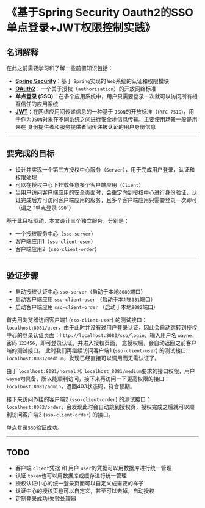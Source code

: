 # 《基于Spring Security Oauth2的SSO单点登录+JWT权限控制实践》

## 名词解释
在此之前需要学习和了解一些前置知识包括：

- [**Spring Security**](https://spring.io/projects/spring-security)：基于 `Spring`实现的 `Web`系统的认证和权限模块
- [**OAuth2**](http://www.ruanyifeng.com/blog/2014/05/oauth_2_0.html)：一个关于授权（`authorization`）的开放网络标准
- **单点登录 (SSO)**：在多个应用系统中，用户只需要登录一次就可以访问所有相互信任的应用系统
- [**JWT**](https://jwt.io/)：在网络应用间传递信息的一种基于 `JSON`的开放标准（(`RFC 7519`)，用于作为`JSON`对象在不同系统之间进行安全地信息传输。主要使用场景一般是用来在 身份提供者和服务提供者间传递被认证的用户身份信息
---

## 要完成的目标

- 设计并实现一个第三方授权中心服务（`Server`），用于完成用户登录，认证和权限处理
- 可以在授权中心下挂载任意多个客户端应用（`Client`）
- 当用户访问客户端应用的安全页面时，会重定向到授权中心进行身份验证，认证完成后方可访问客户端应用的服务，且多个客户端应用只需要登录一次即可（谓之 “单点登录 `SSO`”）

基于此目标驱动，本文设计三个独立服务，分别是：
- 一个授权服务中心（`sso-server`）
- 客户端应用1（`sso-client-user`）
- 客户端应用2（`sso-client-order`）
---
 
## 验证步骤
- 启动授权认证中心 `sso-server`（启动于本地`8080`端口）
- 启动客户端应用 `sso-client-user` （启动于本地`8081`端口）
- 启动客户端应用 `sso-client-order` （启动于本地`8082`端口）

首先用浏览器访问客户端1 (`sso-client-user`) 的测试接口：`localhost:8081/user`，由于此时并没有过用户登录认证，因此会自动跳转到授权中心的登录认证页面：`http://localhost:8080/sso/login`，输入用户名 `wayne`，密码 `123456`，即可登录认证，并进入授权页面，
意授权后，会自动返回之前客户端的测试接口。
此时我们再继续访问客户端1 (`sso-client-user`) 的测试接口：`localhost:8081/medium`，发现已经直接可以调用而无需认证了。

由于 `localhost:8081/normal` 和 `localhost:8081/medium`要求的接口权限，用户`wayne`均具备，所以能顺利访问，接下来再访问一下更高权限的接口：`localhost:8081/admin`，返回403状态码，符合预期。

接下来访问外挂的客户端2 (`sso-client-order`) 的测试接口：`localhost:8082/order`，会发现此时会自动跳到授权页，授权完成之后就可以顺利访问客户端2 (`sso-client-order`) 的接口。

单点登录`SSO`验证成功。

---

## TODO
- 客户端 `client`凭据 和 用户 `user`的凭据可以用数据库进行统一管理
- 认证 `token`也可以用数据库或缓存进行统一管理
- 授权认证中心的统一登录页面可以自定义成需要的样子
- 认证中心的授权页也可以自定义，甚至可以去掉，自动授权
- 定制登录成功/失败处理器
